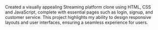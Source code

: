 Created a visually appealing Streaming platform clone using HTML, CSS and JavaScript, complete with essential pages such as login, signup, and customer service. 
This project highlights my ability to design responsive layouts and user interfaces, ensuring a seamless experience for users.
